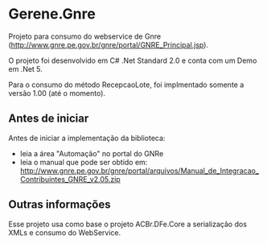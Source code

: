 # Gerene.Gnre

Projeto para consumo do webservice de Gnre (http://www.gnre.pe.gov.br/gnre/portal/GNRE_Principal.jsp).

O projeto foi desenvolvido em C# .Net Standard 2.0 e conta com um Demo em .Net 5.

Para o consumo do método RecepcaoLote, foi implmentado somente a versão 1.00 (até o momento).

Antes de iniciar
----
Antes de iniciar a implementação da biblioteca:
  * leia a área "Automação" no portal do GNRe 
  * leia o manual que pode ser obtido em: http://www.gnre.pe.gov.br/gnre/portal/arquivos/Manual_de_Integracao_Contribuintes_GNRE_v2.05.zip
  
Outras informações
----
Esse projeto usa como base o projeto ACBr.DFe.Core a serialização dos XMLs e consumo do WebService.
